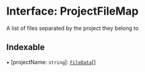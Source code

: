 # Interface: ProjectFileMap

A list of files separated by the project they belong to

## Indexable

▪ [projectName: `string`]: [`FileData`](/reference/core-api/devkit/documents/FileData)[]
